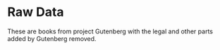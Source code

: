 # Raw Data

These are books from project Gutenberg with the legal and other parts added by Gutenberg removed.
